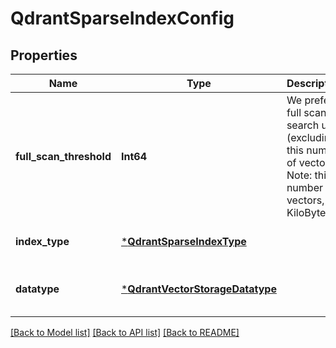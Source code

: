 # QdrantSparseIndexConfig


## Properties
Name | Type | Description | Notes
------------ | ------------- | ------------- | -------------
**full_scan_threshold** | **Int64** | We prefer a full scan search upto (excluding) this number of vectors.  Note: this is number of vectors, not KiloBytes. | [optional] [default to nothing]
**index_type** | [***QdrantSparseIndexType**](QdrantSparseIndexType.md) |  | [default to nothing]
**datatype** | [***QdrantVectorStorageDatatype**](QdrantVectorStorageDatatype.md) |  | [optional] [default to nothing]


[[Back to Model list]](../README.md#models) [[Back to API list]](../README.md#api-endpoints) [[Back to README]](../README.md)


